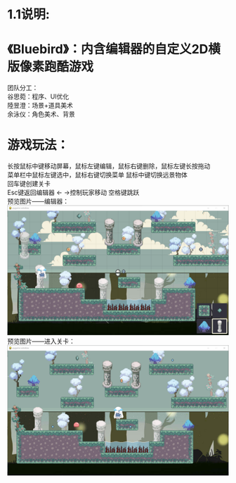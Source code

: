 #  1.1说明:<br>
#  《Bluebird》：内含编辑器的自定义2D横版像素跑酷游戏<br>
团队分工：<br>
谷思菀：程序、UI优化<br>
陸昱澄：场景+道具美术<br>
余泳仪：角色美术、背景<br>
#  游戏玩法：<br>
长按鼠标中键移动屏幕，鼠标左键编辑，鼠标右键删除，鼠标左键长按拖动<br>
菜单栏中鼠标左键选中，鼠标右键切换菜单 鼠标中键切换远景物体 <br>
回车键创建关卡<br> 
Esc键返回编辑器 ← →控制玩家移动 空格键跳跃<br>
预览图片——编辑器：<br>
![image](img/1.png)
预览图片——进入关卡：<br>
![image](img/2.png)
